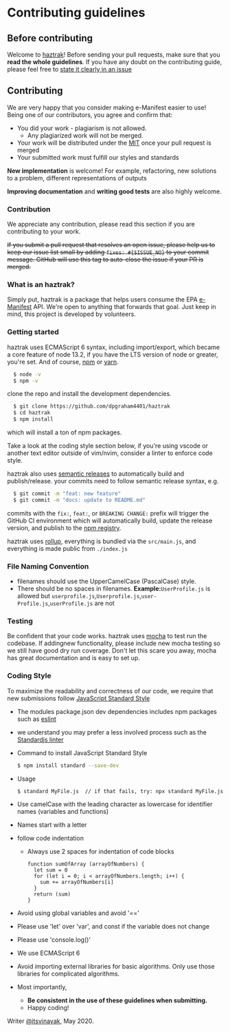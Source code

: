 # Contributing guidelines

## Before contributing

Welcome to [haztrak](https://github.com/dpgraham4401/haztrak)! Before sending your pull requests, make sure that you **read the whole guidelines**. If you have any doubt on the contributing guide, please feel free to [state it clearly in an issue](https://github.com/dpgraham4401/haztrak/issues/new)

## Contributing

We are very happy that you consider making e-Manifest easier to use! Being one of our contributors, you agree and confirm that:
- You did your work - plagiarism is not allowed.
  - Any plagiarized work will not be merged.
- Your work will be distributed under the [MIT](../LICENSE.md) once your pull request is merged
- Your submitted work must fulfill our styles and standards

**New implementation** is welcome! For example, refactoring, new solutions to a problem, different representations of outputs

**Improving documentation** and **writing good tests** are also highly welcome.

### Contribution

We appreciate any contribution, please read this section if you are contributing to your work.

~~If you submit a pull request that resolves an open issue, please help us 
to keep our issue list small by adding `fixes: #{$ISSUE_NO}` to your 
commit message. GitHub will use this tag to auto-close the issue if your PR is merged.~~

### What is an haztrak?

Simply put, haztrak is a package that helps users consume the EPA 
[e-Manifest](https://www.epa.gov/e-manifest) API. We're open to anything that forwards that goal. 
Just keep in mind, this project is developed by volunteers.

### Getting started
haztrak uses ECMAScript 6 syntax, including import/export, which became a core feature of node 13.2, if you have the LTS version of node or greater, you're set. And of course, [npm](https://www.npmjs.com/) or [yarn](https://yarnpkg.com/).
```bash
  $ node -v
  $ npm -v
```
clone the repo and install the development dependencies.
```bash
  $ git clone https://github.com/dpgraham4401/haztrak
  $ cd haztrak
  $ npm install
```
which will install a ton of npm packages.

Take a look at the coding style section below, if you're using vscode or another text editor outside of vim/nvim, consider a linter to enforce code style.

haztrak also uses [semantic releases](https://semantic-release.gitbook.io/semantic-release/) to automatically build and publish/release. your commits need to follow semantic release syntax, e.g.
```bash
  $ git commit -m "feat: new feature"
  $ git commit -m "docs: update to README.md"
```
commits with the ```fix:```, ```feat:```, or ```BREAKING CHANGE:``` prefix will trigger the GitHub CI environment which will automatically build, update the release version, and publish to the [npm registry](https://www.npmjs.com/package/haztrak).

haztrak uses [rollup](https://www.rollupjs.org/guide/en/), everything is
bundled via the `src/main.js`, and everything is made public from `./index.js`

### File Naming Convention
  - filenames should use the UpperCamelCase (PascalCase) style.
  - There should be no spaces in filenames.
 **Example:**`UserProfile.js` is allowed but `userprofile.js`,`Userprofile.js`,`user-Profile.js`,`userProfile.js` are not

### Testing

Be confident that your code works.
haztrak uses [mocha](https://mochajs.org/) to test run the codebase. 
If addingnew functionality, please include new mocha testing so we still have 
good dry run coverage. Don't let this scare you away, mocha has great documentation
and is easy to set up.

### Coding Style

To maximize the readability and correctness of our code, we require that 
new submissions follow [JavaScript Standard Style](https://standardjs.com/)
  - The modules package.json dev dependencies includes npm packages such as
[eslint](https://www.npmjs.com/package/eslint)

  - we understand you may prefer a less involved process such 
as the [Standardjs linter](https://standardjs.com/)
  - Command to  install JavaScript Standard Style
    ```bash
    $ npm install standard --save-dev
    ```
  - Usage
    ```bash
    $ standard MyFile.js  // if that fails, try: npx standard MyFile.js
    ```

- Use camelCase with the leading character as lowercase for identifier names (variables and functions)
- Names start with a letter
- follow code indentation
  - Always use 2 spaces for indentation of code blocks
    ```
    function sumOfArray (arrayOfNumbers) {
      let sum = 0
      for (let i = 0; i < arrayOfNumbers.length; i++) {
        sum += arrayOfNumbers[i]
      }
      return (sum)
    }

    ```
- Avoid using global variables and avoid '=='
- Please use 'let' over 'var', and const if the variable does not change
- Please use 'console.log()'
- We use ECMAScript 6
- Avoid importing external libraries for basic algorithms. Only use those 
libraries for complicated algorithms.
- Most importantly,
  - **Be consistent in the use of these guidelines when submitting.**
  - Happy coding!

Writer [@itsvinayak](https://github.com/itsvinayak), May 2020.

